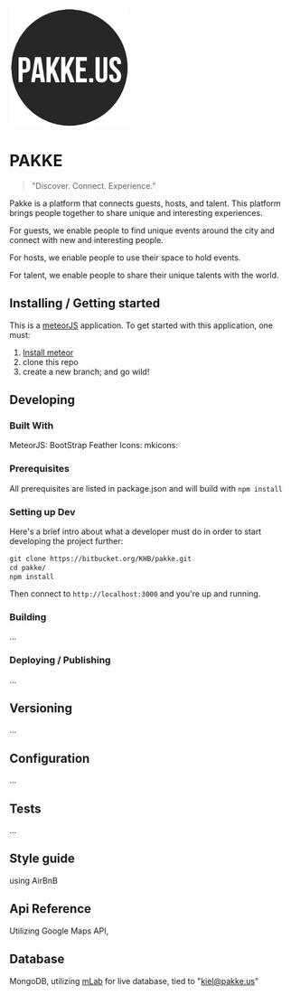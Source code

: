 ![Logo of the project](./public/logo.jpg)

# PAKKE
> "Discover. Connect. Experience."

Pakke is a platform that connects guests, hosts, and talent. This platform brings people together to share unique and interesting experiences. 

For guests, we enable people to find unique events around the city and connect with new and interesting people. 

For hosts, we enable people to use their space to hold events.

For talent, we enable people to share their unique talents with the world. 

## Installing / Getting started

This is a [meteorJS](http://docs.meteor.com) application. To get started with this application, one must:

1. [Install meteor](https://www.meteor.com/install)
2. clone this repo
3. create a new branch; and go wild!


## Developing

### Built With
MeteorJS:
BootStrap
Feather Icons:
mkicons: 

### Prerequisites
All prerequisites are listed in package.json and will build with `npm install`

### Setting up Dev

Here's a brief intro about what a developer must do in order to start developing
the project further:

```shell
git clone https://bitbucket.org/KHB/pakke.git
cd pakke/
npm install
```
Then connect to `http://localhost:3000` and you're up and running.


### Building

...

### Deploying / Publishing

...

## Versioning

...

## Configuration

...

## Tests

...

## Style guide

using AirBnB

## Api Reference

Utilizing Google Maps API, 


## Database

MongoDB, 
utilizing [mLab](mlab.com) for live database, tied to "kiel@pakke.us"


